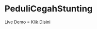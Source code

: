 # PeduliCegahStunting
Live Demo = <a href="https://xlv9.github.io/PeduliCegahStunting/"> Klik Disini </a><br>

